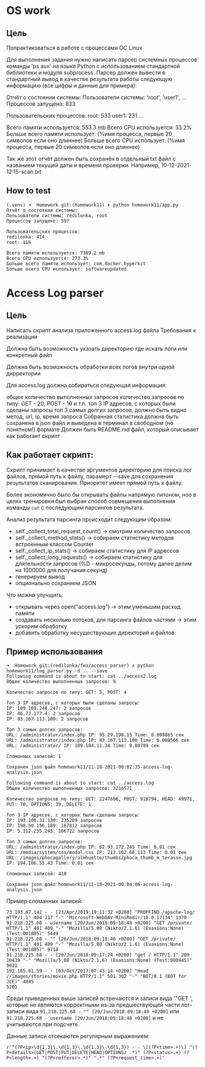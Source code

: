 OS work
===

Цель
---
Попрактиковаться в работе с процессами ОС Linux

Для выполнения задания нужно написать парсер системных процессов команды 'ps aux' на языке Python с использованием стандартной библиотеки и модуля subprocess.
Парсер должен вывести в стандартный вывод в качестве результата работы следующую информацию (все цифры и данные для примера):

Отчёт о состоянии системы:
Пользователи системы: 'root', 'user1', ...
Процессов запущено: 833

Пользовательских процессов:
root: 533
user1: 231
...

Всего памяти используется: 553.3 mb
Всего CPU используется: 33.2%
Больше всего памяти использует: (%имя процесса, первые 20 символов если оно длиннее)
Больше всего CPU использует: (%имя процесса, первые 20 символов если оно длиннее)

Так же этот отчёт должен быть сохранён в отдельный txt файл с названием текущей даты и времени проверки.
Например, 10-12-2021-12:15-scan.txt


How to test
---
```
(.venv) ➜  Homework git:(homework11) ✗ python homework11/app.py
Отчёт о состоянии системы:
Пользователи системы: redilonka, root
Процесcов запущено: 597

Пользовательских процессов:
redilonka: 414
root: 116

Всего памяти используется: 7389.2 mb
Всего CPU используется: 273.3%
Больше всего памяти использует: com.docker.hyperkit
Больше всего CPU использует: softwareupdated
```


Access Log parser
===

Цель
---
Написать скрипт анализа приложенного access.log файла
Требования к реализации

Должна быть возможность указать директорию где искать логи или конкретный файл

Должна быть возможность обработки всех логов внутри одной дирректории

Для access.log должна собираться следующая информация:

общее количество выполненных запросов
количество запросов по типу: GET - 20, POST - 10 и т.п.
топ 3 IP адресов, с которых были сделаны запросы
топ 3 самых долгих запросов, должно быть видно метод, url, ip, время запроса
Собранная статистика должна быть сохранена в json файл и выведена в терминал в свободном (но понятном!) формате
Должен быть README.md файл, который описывает как работает скрипт



Как работает скрипт:
---
Скрипт принимает в качестве аргументов директорию для поиска лог файлов, прямой путь к файлу, парамерт --save для сохранения результатов сканирования.
Приоритет имеет прямой путь к файлу.

Более экономично было бы открывать файлы напрямую питоном, ноо в целях тренировки был выбран способ совмещения выполнения команды `cat` с последующим парсингов результата.

Анализ результата парсинга происходит следующим образом:
- self._collect_total_request_count() -> смотрим количество запросов
- self._collect_method_stats() -> собираем статистику методов встроенным классом Counter
- self._collect_ip_stats() -> собираем статистику для IP адрессов
- self._collect_long_requests() -> собираем статистику для длятельности запросов (%D - микросекунды, потому далее делим на 1000000 для получания секунд)
- генерируем вывод
- опционально сохраняем JSON

Что можно улучщить:
- открывать через open("access.log") -> этим уменьшим расход памяти
- создавать несколько потоков, для парсинга файлов частями -> этим ускорим обработку
- добавить обработку несуществующих директорий и файлов


Пример использования
---
```
➜  Homework git:(redilonka/fea/access_parser) ✗ python homework11/log_parser.py -d .. --save
Following command is about to start: cat ../access2.log
Общее количество выполненных запросов: 9

Количество запросов по типу: GET: 5, POST: 4

Топ 3 IP адресов, с которых были сделаны запросы:
IP: 109.169.248.247: 2 запросов
IP: 46.72.177.4: 2 запросов
IP: 83.167.113.100: 2 запросов

Топ 3 самых долгих запросов:
URL: /administrator/index.php IP: 95.29.198.15 Time: 0.009865 сек
URL: /administrator/index.php IP: 83.167.113.100 Time: 0.008566 сек
URL: /administrator/ IP: 109.184.11.34 Time: 0.00789 сек

Сломанных записей: 1

Сохранен json файл homework11/11-18-2021-00:02:35-access-log-analysis.json

Following command is about to start: cat ../access.log
Общее количество выполненных запросов: 3216571

Количество запросов по типу: GET: 2247696, POST: 918794, HEAD: 49971, PUT: 70, OPTIONS: 39, DELETE: 1

Топ 3 IP адресов, с которых были сделаны запросы:
IP: 193.106.31.130: 235209 запросов
IP: 198.50.156.189: 167812 запросов
IP: 5.112.235.245: 166722 запросов

Топ 3 самых долгих запросов:
URL: /administrator/index.php IP: 62.93.172.245 Time: 0.01 сек
URL: /media/system/css/modal.css IP: 213.162.68.113 Time: 0.01 сек
URL: /images/phocagallery/almhuette/thumbs/phoca_thumb_m_terasse.jpg IP: 194.166.55.43 Time: 0.01 сек

Сломанных записей: 410

Сохранен json файл homework11/11-18-2021-00:04:06-access-log-analysis.json
```

Пример сломанных записей:

```
73.193.87.142 - - [23/Apr/2019:19:11:32 +0200] "PROPFIND /apache-log/ HTTP/1.1" 404 217 "-" "Microsoft-WebDAV-MiniRedir/10.0.17134" 1370
91.218.225.68 - username [20/Jun/2018:09:18:48 +0200] "GET /private/ HTTP/1.1" 401 409 "-" "Mozilla/5.00 (Nikto/2.1.6) (Evasions:None) (Test:001805)" 5449
91.218.225.68 - "" [20/Jun/2018:09:18:40 +0200] "GET /private/ HTTP/1.1" 401 409 "-" "Mozilla/5.00 (Nikto/2.1.6) (Evasions:None) (Test:001805)" 9718
91.218.225.68 - - [20/Jun/2018:09:17:24 +0200] "get / HTTP/1.1" 200 10439 "-" "Mozilla/5.00 (Nikto/2.1.6) (Evasions:None) (Test:000445)" 9021
192.185.81.59 - - [03/Oct/2017:07:43:14 +0200] "Head //images/stories/movie.php HTTP/1.1" 501 302 "-" "BOT/0.1 (BOT for JCE)" 4845
5201
```

Среди приведенных выше записей встречаются и записи вида '"GET ', которые не являются корректными из-за предшествующей части лог-записи вида `91.218.225.68 - "" [20/Jun/2018:09:18:40 +0200]` или `91.218.225.68 - username [20/Jun/2018:09:18:48 +0200]` и не учитываются при подсчете.

Данные записи отсекаются регулярным выражением:

```
r'^(?P<ip>\d{1,3}\.\d{1,3}\.\d{1,3}\.\d{1,3}) - - \[(?P<time>.+)\] "(?P<details>(GET|POST|PUT|DELETE|HEAD|OPTIONS) .*)" (?P<status>.+) (?P<length>.+) "(?P<refferer>.*)" ".*" (?P<request_time>.+)'
```
